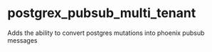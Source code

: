 # postgrex_pubsub_multi_tenant
Adds the ability to convert postgres mutations into phoenix pubsub messages
